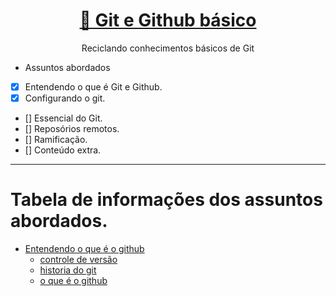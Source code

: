 <h1 align="center">
    <a href="https://www.udemy.com/course/git-e-github-para-iniciantes/">🔗 Git e Github básico</a>
</h1>
<p align="center">Reciclando conhecimentos básicos de Git</p>

- Assuntos abordados

- [X] Entendendo o que é Git e Github.
- [X] Configurando o git.
- [] Essencial do Git.
- [] Reposórios remotos.
- [] Ramificação.
- [] Conteúdo extra.

---

Tabela de informações dos assuntos abordados.
=================

<!--ts-->
   * [Entendendo o que é o github](#entendendo-o-que-e-o-github)
      * [controle de versão](#controle-de-versao)
      * [historia do git](#historia-do-git)
      * [o que é o github](#o-que-e-o-github)

<!--te-->
